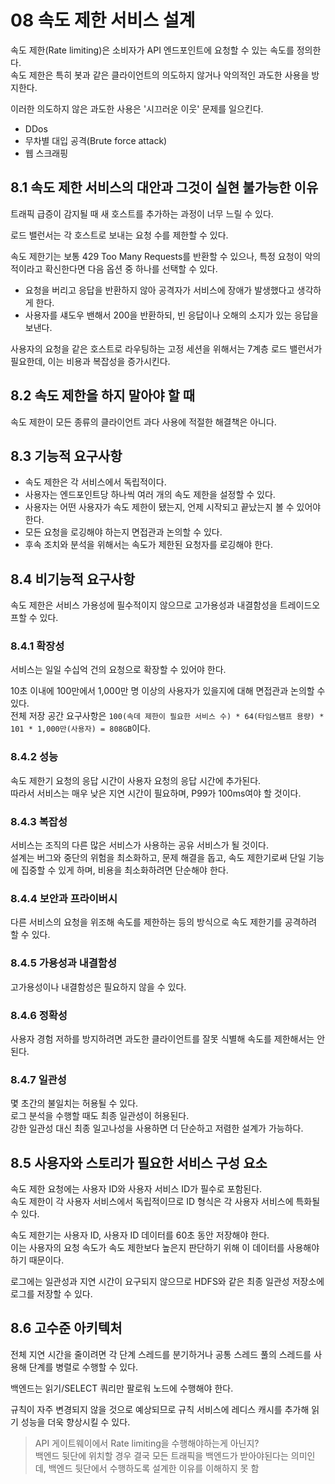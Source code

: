 # 08 속도 제한 서비스 설계

속도 제한(Rate limiting)은 소비자가 API 엔드포인트에 요청할 수 있는 속도를 정의한다.  
속도 제한은 특히 봇과 같은 클라이언트의 의도하지 않거나 악의적인 과도한 사용을 방지한다.  

이러한 의도하지 않은 과도한 사용은 '시끄러운 이웃' 문제를 일으킨다.  

- DDos
- 무차별 대입 공격(Brute force attack)
- 웹 스크래핑


## 8.1 속도 제한 서비스의 대안과 그것이 실현 불가능한 이유

트래픽 급증이 감지될 때 새 호스트를 추가하는 과정이 너무 느릴 수 있다.  

로드 밸런서는 각 호스트로 보내는 요청 수를 제한할 수 있다.  

속도 제한기는 보통 429 Too Many Requests를 반환할 수 있으나, 특정 요청이 악의적이라고 확신한다면 다음 옵션 중 하나를 선택할 수 있다.  

- 요청을 버리고 응답을 반환하지 않아 공격자가 서비스에 장애가 발생했다고 생각하게 한다.
- 사용자를 섀도우 밴해서 200을 반환하되, 빈 응답이나 오해의 소지가 있는 응답을 보낸다.

사용자의 요청을 같은 호스트로 라우팅하는 고정 세션을 위해서는 7계층 로드 밸런서가 필요한데, 이는 비용과 복잡성을 증가시킨다.  


## 8.2 속도 제한을 하지 말아야 할 때

속도 제한이 모든 종류의 클라이언트 과다 사용에 적절한 해결책은 아니다.  


## 8.3 기능적 요구사항

- 속도 제한은 각 서비스에서 독립적이다.
- 사용자는 엔드포인트당 하나씩 여러 개의 속도 제한을 설정할 수 있다.
- 사용자는 어떤 사용자가 속도 제한이 됐는지, 언제 시작되고 끝났는지 볼 수 있어야 한다.
- 모든 요청을 로깅해야 하는지 면접관과 논의할 수 있다.
- 후속 조치와 분석을 위해서는 속도가 제한된 요청자를 로깅해야 한다.


## 8.4 비기능적 요구사항

속도 제한은 서비스 가용성에 필수적이지 않으므로 고가용성과 내결함성을 트레이드오프할 수 있다.  

### 8.4.1 확장성

서비스는 일일 수십억 건의 요청으로 확장할 수 있어야 한다.  

10초 이내에 100만에서 1,000만 명 이상의 사용자가 있을지에 대해 면접관과 논의할 수 있다.  
전체 저장 공간 요구사항은 `100(속데 제한이 필요한 서비스 수) * 64(타임스탬프 용량) * 101 * 1,000만(사용자) = 808GB`이다. 


### 8.4.2 성능

속도 제한기 요청의 응답 시간이 사용자 요청의 응답 시간에 추가된다.  
따라서 서비스는 매우 낮은 지연 시간이 필요하며, P99가 100ms여야 할 것이다.  


### 8.4.3 복잡성

서비스는 조직의 다른 많은 서비스가 사용하는 공유 서비스가 될 것이다.  
설계는 버그와 중단의 위험을 최소화하고, 문제 해결을 돕고, 속도 제한기로써 단일 기능에 집중할 수 있게 하며, 비용을 최소화하려면 단순해야 한다.


### 8.4.4 보안과 프라이버시

다른 서비스의 요청을 위조해 속도를 제한하는 등의 방식으로 속도 제한기를 공격하려 할 수 있다.  


### 8.4.5 가용성과 내결함성

고가용성이나 내결함성은 필요하지 않을 수 있다.  


### 8.4.6 정확성

사용자 경험 저하를 방지하려면 과도한 클라이언트를 잘못 식별해 속도를 제한해서는 안 된다.  


### 8.4.7 일관성

몇 초간의 불일치는 허용될 수 있다.  
로그 분석을 수행할 때도 최종 일관성이 허용된다.  
강한 일관성 대신 최종 일고나성을 사용하면 더 단순하고 저렴한 설계가 가능하다.  


## 8.5 사용자와 스토리가 필요한 서비스 구성 요소

속도 제한 요청에는 사용자 ID와 사용자 서비스 ID가 필수로 포함된다.  
속도 제한이 각 사용자 서비스에서 독립적이므로 ID 형식은 각 사용자 서비스에 특화될 수 있다.  

속도 제한기는 사용자 ID, 사용자 ID 데이터를 60초 동안 저장해야 한다.  
이는 사용자의 요청 속도가 속도 제한보다 높은지 판단하기 위해 이 데이터를 사용해야 하기 때문이다.  

로그에는 일관성과 지연 시간이 요구되지 않으므로 HDFS와 같은 최종 일관성 저장소에 로그를 저장할 수 있다.  


## 8.6 고수준 아키텍처

전체 지연 시간을 줄이려면 각 단계 스레드를 분기하거나 공통 스레드 풀의 스레드를 사용해 단계를 병렬로 수행할 수 있다.  

백엔드는 읽기/SELECT 쿼리만 팔로워 노드에 수행해야 한다.  

규칙이 자주 변경되지 않을 것으로 예상되므로 규칙 서비스에 레디스 캐시를 추가해 읽기 성능을 더욱 향상시킬 수 있다.  

> API 게이트웨이에서 Rate limiting을 수행해야하는게 아닌지?  
> 백엔드 뒷단에 위치할 경우 결국 모든 트래픽을 백엔드가 받아야된다는 의미인데, 백엔드 뒷단에서 수행하도록 설계한 이유를 이해하지 못 함



